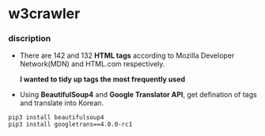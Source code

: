 # w3crawler

### discription
  
- There are 142 and 132 **HTML tags** according to Mozilla Developer Network(MDN) and HTML.com respectively.

   **I wanted to tidy up tags the most frequently used**

- Using **BeautifulSoup4** and **Google Translator API**, get defination of tags and translate into Korean.

```
pip3 install beautifulsoup4
pip3 install googletrans==4.0.0-rc1 
```


